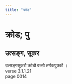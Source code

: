 ```yaml
---
title: "क्रोड"
---
```


# क्रोड; पु
## उत्सङ्ग, सूकर
उत्सङ्गसूकरौ क्रोडौ वत्सौ तर्णकपुत्रकौ ।<br />verse 3.1.1.21<br />page 0014


